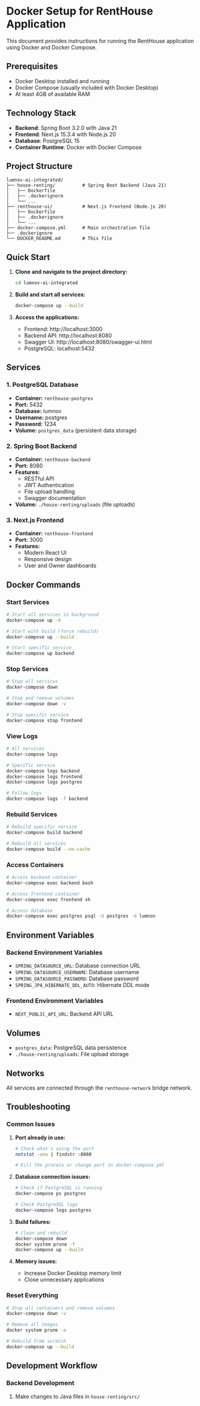 # Docker Setup for RentHouse Application

This document provides instructions for running the RentHouse application using Docker and Docker Compose.

## Prerequisites

- Docker Desktop installed and running
- Docker Compose (usually included with Docker Desktop)
- At least 4GB of available RAM

## Technology Stack

- **Backend**: Spring Boot 3.2.0 with Java 21
- **Frontend**: Next.js 15.3.4 with Node.js 20
- **Database**: PostgreSQL 15
- **Container Runtime**: Docker with Docker Compose

## Project Structure

```
lumnov-ai-integrated/
├── house-renting/          # Spring Boot Backend (Java 21)
│   ├── Dockerfile
│   ├── .dockerignore
│   └── ...
├── renthouse-ui/           # Next.js Frontend (Node.js 20)
│   ├── Dockerfile
│   ├── .dockerignore
│   └── ...
├── docker-compose.yml      # Main orchestration file
├── .dockerignore
└── DOCKER_README.md        # This file
```

## Quick Start

1. **Clone and navigate to the project directory:**
   ```bash
   cd lumnov-ai-integrated
   ```

2. **Build and start all services:**
   ```bash
   docker-compose up --build
   ```

3. **Access the applications:**
   - Frontend: http://localhost:3000
   - Backend API: http://localhost:8080
   - Swagger UI: http://localhost:8080/swagger-ui.html
   - PostgreSQL: localhost:5432

## Services

### 1. PostgreSQL Database
- **Container:** `renthouse-postgres`
- **Port:** 5432
- **Database:** lumnov
- **Username:** postgres
- **Password:** 1234
- **Volume:** `postgres_data` (persistent data storage)

### 2. Spring Boot Backend
- **Container:** `renthouse-backend`
- **Port:** 8080
- **Features:**
  - RESTful API
  - JWT Authentication
  - File upload handling
  - Swagger documentation
- **Volume:** `./house-renting/uploads` (file uploads)

### 3. Next.js Frontend
- **Container:** `renthouse-frontend`
- **Port:** 3000
- **Features:**
  - Modern React UI
  - Responsive design
  - User and Owner dashboards

## Docker Commands

### Start Services
```bash
# Start all services in background
docker-compose up -d

# Start with build (force rebuild)
docker-compose up --build

# Start specific service
docker-compose up backend
```

### Stop Services
```bash
# Stop all services
docker-compose down

# Stop and remove volumes
docker-compose down -v

# Stop specific service
docker-compose stop frontend
```

### View Logs
```bash
# All services
docker-compose logs

# Specific service
docker-compose logs backend
docker-compose logs frontend
docker-compose logs postgres

# Follow logs
docker-compose logs -f backend
```

### Rebuild Services
```bash
# Rebuild specific service
docker-compose build backend

# Rebuild all services
docker-compose build --no-cache
```

### Access Containers
```bash
# Access backend container
docker-compose exec backend bash

# Access frontend container
docker-compose exec frontend sh

# Access database
docker-compose exec postgres psql -U postgres -d lumnov
```

## Environment Variables

### Backend Environment Variables
- `SPRING_DATASOURCE_URL`: Database connection URL
- `SPRING_DATASOURCE_USERNAME`: Database username
- `SPRING_DATASOURCE_PASSWORD`: Database password
- `SPRING_JPA_HIBERNATE_DDL_AUTO`: Hibernate DDL mode

### Frontend Environment Variables
- `NEXT_PUBLIC_API_URL`: Backend API URL

## Volumes

- `postgres_data`: PostgreSQL data persistence
- `./house-renting/uploads`: File upload storage

## Networks

All services are connected through the `renthouse-network` bridge network.

## Troubleshooting

### Common Issues

1. **Port already in use:**
   ```bash
   # Check what's using the port
   netstat -ano | findstr :8080
   
   # Kill the process or change port in docker-compose.yml
   ```

2. **Database connection issues:**
   ```bash
   # Check if PostgreSQL is running
   docker-compose ps postgres
   
   # Check PostgreSQL logs
   docker-compose logs postgres
   ```

3. **Build failures:**
   ```bash
   # Clean and rebuild
   docker-compose down
   docker system prune -f
   docker-compose up --build
   ```

4. **Memory issues:**
   - Increase Docker Desktop memory limit
   - Close unnecessary applications

### Reset Everything
```bash
# Stop all containers and remove volumes
docker-compose down -v

# Remove all images
docker system prune -a

# Rebuild from scratch
docker-compose up --build
```

## Development Workflow

### Backend Development
1. Make changes to Java files in `house-renting/src/`